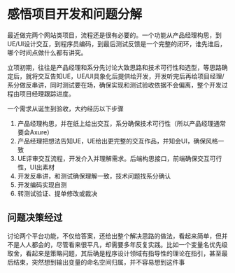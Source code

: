 # 感悟项目开发和问题分解

最近做完两个网站类项目，流程还是很有必要的。一个功能从产品经理构思，到UE/UI设计交互，到程序员编码，到最后测试反馈是一个完整的闭环，谁先谁后，哪个时间点做什么都有讲究。

立项初期，往往是产品经理和系分先讨论大致思路和技术可行性和选型，等思路确定后，就将交互告知UE，UE/UI具象化后提供给开发，开发听完后再给项目经理/系分做反串讲，同时测试要在场，确保实现和测试验收依据不会偏离，整个开发过程由项目经理跟踪进度。

一个需求从诞生到验收，大约经历以下步骤

1. 产品经理构思，并在纸上给出交互，系分确保技术可行性（所以产品经理通常要会Axure）
2. 产品经理把想法告知UE，UE给出更完整的交互作品，并知会UI，确保风格一致
3. UE评审交互流程，开发介入并理解需求。后端构思接口，前端确保交互可行性，UI出素材
4. 开发反串讲，和测试确保理解一致，技术问题找系分确认
5. 开发编码实现自测
6. 转测试验证、提单修改或裁决

## 问题决策经过

讨论两个平台功能，不仅给答案，还给出整个解决思路的做法，看起来简单，但并不是人人都会的，尽管看来很平凡，却需要多年反复实践。比如一个变量名优先级取舍，看起来是策略问题，其后确是程序设计领域有指导性的理论在指引，甚至最后结束，突然想到输出变量的命名空间归属，并不容易想到这件事